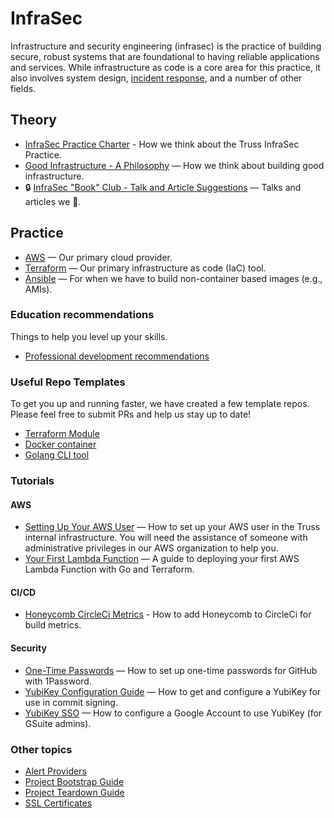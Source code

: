 # InfraSec

Infrastructure and security engineering (infrasec) is the practice of
building secure, robust systems that are foundational to having reliable
applications and services. While infrastructure as code is a core area
for this practice, it also involves system design, [incident
response](../incident-response/README.md), and a number of other fields.

## Theory

- [InfraSec Practice Charter](charter.md) - How we think about the Truss InfraSec Practice.
- [Good Infrastructure - A Philosophy](good-infra.md) — How we think about building good infrastructure.
- :lock: [InfraSec "Book" Club - Talk and Article Suggestions](https://docs.google.com/document/d/1X0GDtCMrPnl_Zdpo0qEtaxUW4SocxnZairCM9JQAcyo/edit) — Talks and articles we :sparkling_heart:.

## Practice

- [AWS](aws/README.md) — Our primary cloud provider.
- [Terraform](terraform/README.md) — Our primary infrastructure as code (IaC) tool.
- [Ansible](ansible/README.md) — For when we have to build non-container based images (e.g., AMIs).

### Education recommendations

Things to help you level up your skills.

- [Professional development recommendations](pro-dev.md)

### Useful Repo Templates

To get you up and running faster, we have created a few template repos. Please feel free to submit PRs and help us stay up to date!

- [Terraform Module](https://github.com/trussworks/terraform-module-template)
- [Docker container](https://github.com/trussworks/docker-template)
- [Golang CLI tool](https://github.com/trussworks/golang-cli-template)

### Tutorials

#### AWS

- [Setting Up Your AWS User](https://github.com/trussworks/legendary-waddle/blob/master/docs/how-to/setup-new-user.md) — How to set up your AWS user in the Truss internal infrastructure. You will need the assistance of someone with administrative privileges in our AWS organization to help you.
- [Your First Lambda Function](tutorials/your_first_lambda_function.md) — A guide to deploying your first AWS Lambda Function with Go and Terraform.

#### CI/CD

- [Honeycomb CircleCi Metrics](tutorials/circle-ci-honeycomb-integrations.md) - How to add Honeycomb to CircleCi for build metrics.

#### Security

- [One-Time Passwords](tutorials/one-time-passwords.md) — How to set up one-time passwords for GitHub with 1Password.
- [YubiKey Configuration Guide](tutorials/yubikey-configuration.md) — How to get and configure a YubiKey for use in commit signing.
- [YubiKey SSO](tutorials/yubikey-sso.md) — How to configure a Google Account to use YubiKey (for GSuite admins).

### Other topics

- [Alert Providers](alert-providers.md)
- [Project Bootstrap Guide](bootstrap.md)
- [Project Teardown Guide](teardown.md)
- [SSL Certificates](certs.md)
